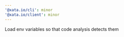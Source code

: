 ```yaml
---
'@xata.io/cli': minor
'@xata.io/client': minor
---
```


Load env variables so that code analysis detects them
